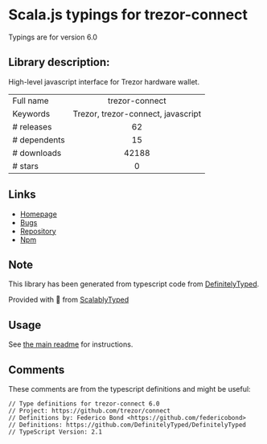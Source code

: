 
# Scala.js typings for trezor-connect

Typings are for version 6.0

## Library description:
High-level javascript interface for Trezor hardware wallet.

|                    |                 |
| ------------------ | :-------------: |
| Full name          | trezor-connect |
| Keywords           | Trezor, trezor-connect, javascript |
| # releases         | 62 |
| # dependents       | 15 |
| # downloads        | 42188 |
| # stars            | 0 |

## Links
- [Homepage](https://github.com/trezor/connect)
- [Bugs](https://github.com/trezor/connect/issues)
- [Repository](https://github.com/trezor/connect)
- [Npm](https://www.npmjs.com/package/trezor-connect)
    


## Note
This library has been generated from typescript code from [DefinitelyTyped](https://definitelytyped.org).

Provided with :purple_heart: from [ScalablyTyped](https://github.com/oyvindberg/ScalablyTyped)

## Usage
See [the main readme](../../readme.md) for instructions.

## Comments

These comments are from the typescript definitions and might be useful:
```
// Type definitions for trezor-connect 6.0
// Project: https://github.com/trezor/connect
// Definitions by: Federico Bond <https://github.com/federicobond>
// Definitions: https://github.com/DefinitelyTyped/DefinitelyTyped
// TypeScript Version: 2.1

```

